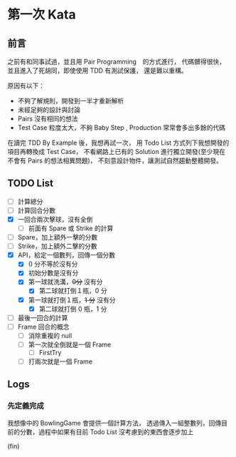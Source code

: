 # 第一次 Kata

## 前言

之前有和同事試過，並且用 Pair Programming　的方式進行，
代碼髒得很快，並且進入了死胡同，即使使用 TDD 有測試保護，
還是難以重構。

原因有以下：

- 不夠了解規則，開發到一半才重新解析
- 未經足夠的設計與討論
- Pairs 沒有相同的想法
- Test Case 粒度太大，不夠 Baby Step , Production 常常會多出多餘的代碼

在讀完 TDD By Example 後，我想再試一次，
用 Todo List 方式列下我想開發的項目再轉換成 Test Case，
不看網路上已有的 Solution 進行獨立開發(至少現在不會有 Pairs 的想法相異問題)，
不刻意設計物件，讓測試自然趨動整體開發。

## TODO List
- [ ] 計算總分
- [ ] 計算回合分數
- [x] 一回合兩次擊球，沒有全倒
  - [ ] 前面有 Spare 或 Strike 的計算
- [ ] Spare，加上額外一擊的分數
- [ ] Strike，加上額外二擊的分數
- [x] API，給定一個數列，回傳一個分數
  - [x] 0 分不等於沒有分
  - [x] 初始分數是沒有分
  - [x] 第一球就洗溝，~~0分~~ 沒有分
    - [x] 第二球就打倒１瓶，0 分
  - [x] 第一球就打倒１瓶，~~1 分~~ 沒有分
    - [x] 第二球就打倒 0 瓶，1 分
- [ ] 最後一回合的計算
- [ ] Frame 回合的概念
  - [ ] 消除重複的 null
  - [ ] 第一次就全倒就是一個 Frame
    - [ ] FirstTry
  - [ ] 打兩次就是一個 Frame

## Logs

### 先定義完成
我想像中的 BowlingGame 會提供一個計算方法，
透過傳入一組整數列，回傳目前的分數，過程中如果有目前 Todo List 沒考慮到的東西會逐步加上


(fin)
